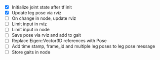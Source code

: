 - [x] Initialize joint state after tf init
- [x] Update leg pose via rviz
- [ ] On change in node, update rviz
- [ ] Limit input in rviz
- [ ] Limit input in node
- [ ] Save pose via rviz and add to gait
- [ ] Replace Eigen::Vector3D references with Pose
- [ ] Add time stamp, frame_id and multiple leg poses to leg pose message
- [ ] Store gaits in node
